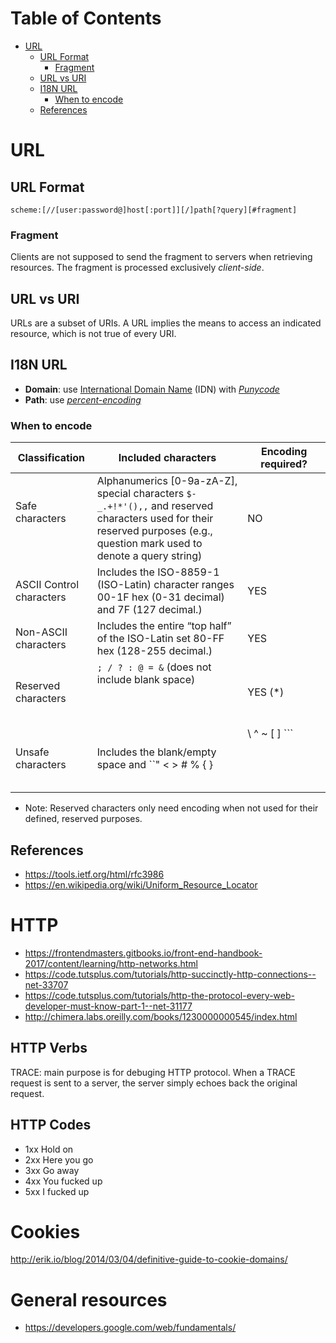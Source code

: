 Table of Contents
=================

   * [URL](#url)
      * [URL Format](#url-format)
         * [Fragment](#fragment)
      * [URL vs URI](#url-vs-uri)
      * [I18N URL](#i18n-url)
         * [When to encode](#when-to-encode)
      * [References](#references)

# URL

## URL Format

```
scheme:[//[user:password@]host[:port]][/]path[?query][#fragment]
```

### Fragment

Clients are not supposed to send the fragment to servers when retrieving resources. The fragment is processed exclusively _client-side_.

## URL vs URI

URLs are a subset of URIs. A URL implies the means to access an indicated resource, which is not true of every URI.

## I18N URL

* **Domain**: use [International Domain Name](https://en.wikipedia.org/wiki/Internationalized_domain_name) (IDN) with [_Punycode_](https://en.wikipedia.org/wiki/Punycode)
* **Path**: use [_percent-encoding_](https://en.wikipedia.org/wiki/Percent-encoding)

### When to encode

| Classification    | Included characters     | Encoding required? |
|----|----|-----|
| Safe characters          | Alphanumerics [0-9a-zA-Z], special characters ``$-_.+!*'(),,`` and reserved characters used for their reserved purposes (e.g., question mark used to denote a query string) | NO                 |
| ASCII Control characters | Includes the ISO-8859-1 (ISO-Latin) character ranges 00-1F hex (0-31 decimal) and 7F (127 decimal.)                                                                     | YES                |
| Non-ASCII characters     | Includes the entire “top half” of the ISO-Latin set 80-FF hex (128-255 decimal.)                                                                                        | YES                |
| Reserved characters      | ``; / ? : @ = &`` (does not include blank space)                                                                                                                            | YES (*)             |
| Unsafe characters        | Includes the blank/empty space and ``" < > # % { } | \ ^ ~ [ ] ```                                                                                                          | YES                |

* Note: Reserved characters only need encoding when not used for their defined, reserved purposes.

## References

- https://tools.ietf.org/html/rfc3986
- https://en.wikipedia.org/wiki/Uniform_Resource_Locator

# HTTP

- https://frontendmasters.gitbooks.io/front-end-handbook-2017/content/learning/http-networks.html
- https://code.tutsplus.com/tutorials/http-succinctly-http-connections--net-33707
- https://code.tutsplus.com/tutorials/http-the-protocol-every-web-developer-must-know-part-1--net-31177
- http://chimera.labs.oreilly.com/books/1230000000545/index.html

## HTTP Verbs

TRACE: main purpose is for debuging HTTP protocol. When a TRACE request is sent to a server, the server simply echoes back the original request.

## HTTP Codes

- 1xx Hold on
- 2xx Here you go
- 3xx Go away
- 4xx You fucked up
- 5xx I fucked up

# Cookies

http://erik.io/blog/2014/03/04/definitive-guide-to-cookie-domains/

# General resources

- https://developers.google.com/web/fundamentals/
